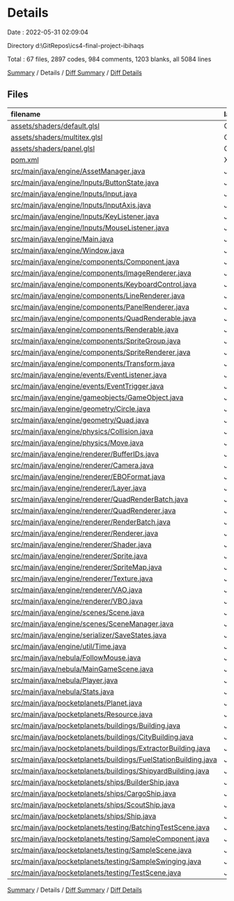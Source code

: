 # Details

Date : 2022-05-31 02:09:04

Directory d:\GitRepos\ics4-final-project-ibihaqs

Total : 67 files,  2897 codes, 984 comments, 1203 blanks, all 5084 lines

[Summary](results.md) / Details / [Diff Summary](diff.md) / [Diff Details](diff-details.md)

## Files
| filename | language | code | comment | blank | total |
| :--- | :--- | ---: | ---: | ---: | ---: |
| [assets/shaders/default.glsl](/assets/shaders/default.glsl) | GLSL | 22 | 0 | 10 | 32 |
| [assets/shaders/multitex.glsl](/assets/shaders/multitex.glsl) | GLSL | 27 | 0 | 10 | 37 |
| [assets/shaders/panel.glsl](/assets/shaders/panel.glsl) | GLSL | 26 | 0 | 9 | 35 |
| [pom.xml](/pom.xml) | XML | 90 | 0 | 7 | 97 |
| [src/main/java/engine/AssetManager.java](/src/main/java/engine/AssetManager.java) | Java | 23 | 21 | 11 | 55 |
| [src/main/java/engine/Inputs/ButtonState.java](/src/main/java/engine/Inputs/ButtonState.java) | Java | 28 | 34 | 13 | 75 |
| [src/main/java/engine/Inputs/Input.java](/src/main/java/engine/Inputs/Input.java) | Java | 228 | 74 | 33 | 335 |
| [src/main/java/engine/Inputs/InputAxis.java](/src/main/java/engine/Inputs/InputAxis.java) | Java | 79 | 86 | 17 | 182 |
| [src/main/java/engine/Inputs/KeyListener.java](/src/main/java/engine/Inputs/KeyListener.java) | Java | 27 | 45 | 10 | 82 |
| [src/main/java/engine/Inputs/MouseListener.java](/src/main/java/engine/Inputs/MouseListener.java) | Java | 57 | 55 | 25 | 137 |
| [src/main/java/engine/Main.java](/src/main/java/engine/Main.java) | Java | 15 | 0 | 9 | 24 |
| [src/main/java/engine/Window.java](/src/main/java/engine/Window.java) | Java | 101 | 15 | 46 | 162 |
| [src/main/java/engine/components/Component.java](/src/main/java/engine/components/Component.java) | Java | 11 | 3 | 7 | 21 |
| [src/main/java/engine/components/ImageRenderer.java](/src/main/java/engine/components/ImageRenderer.java) | Java | 38 | 0 | 17 | 55 |
| [src/main/java/engine/components/KeyboardControl.java](/src/main/java/engine/components/KeyboardControl.java) | Java | 15 | 2 | 8 | 25 |
| [src/main/java/engine/components/LineRenderer.java](/src/main/java/engine/components/LineRenderer.java) | Java | 82 | 10 | 31 | 123 |
| [src/main/java/engine/components/PanelRenderer.java](/src/main/java/engine/components/PanelRenderer.java) | Java | 63 | 0 | 25 | 88 |
| [src/main/java/engine/components/QuadRenderable.java](/src/main/java/engine/components/QuadRenderable.java) | Java | 20 | 0 | 11 | 31 |
| [src/main/java/engine/components/Renderable.java](/src/main/java/engine/components/Renderable.java) | Java | 39 | 0 | 18 | 57 |
| [src/main/java/engine/components/SpriteGroup.java](/src/main/java/engine/components/SpriteGroup.java) | Java | 0 | 0 | 1 | 1 |
| [src/main/java/engine/components/SpriteRenderer.java](/src/main/java/engine/components/SpriteRenderer.java) | Java | 39 | 4 | 15 | 58 |
| [src/main/java/engine/components/Transform.java](/src/main/java/engine/components/Transform.java) | Java | 92 | 21 | 33 | 146 |
| [src/main/java/engine/events/EventListener.java](/src/main/java/engine/events/EventListener.java) | Java | 3 | 0 | 3 | 6 |
| [src/main/java/engine/events/EventTrigger.java](/src/main/java/engine/events/EventTrigger.java) | Java | 30 | 4 | 15 | 49 |
| [src/main/java/engine/gameobjects/GameObject.java](/src/main/java/engine/gameobjects/GameObject.java) | Java | 80 | 59 | 20 | 159 |
| [src/main/java/engine/geometry/Circle.java](/src/main/java/engine/geometry/Circle.java) | Java | 25 | 28 | 29 | 82 |
| [src/main/java/engine/geometry/Quad.java](/src/main/java/engine/geometry/Quad.java) | Java | 47 | 22 | 25 | 94 |
| [src/main/java/engine/physics/Collision.java](/src/main/java/engine/physics/Collision.java) | Java | 88 | 68 | 68 | 224 |
| [src/main/java/engine/physics/Move.java](/src/main/java/engine/physics/Move.java) | Java | 48 | 36 | 52 | 136 |
| [src/main/java/engine/renderer/BufferIDs.java](/src/main/java/engine/renderer/BufferIDs.java) | Java | 14 | 0 | 4 | 18 |
| [src/main/java/engine/renderer/Camera.java](/src/main/java/engine/renderer/Camera.java) | Java | 51 | 2 | 19 | 72 |
| [src/main/java/engine/renderer/EBOFormat.java](/src/main/java/engine/renderer/EBOFormat.java) | Java | 46 | 3 | 13 | 62 |
| [src/main/java/engine/renderer/Layer.java](/src/main/java/engine/renderer/Layer.java) | Java | 31 | 0 | 12 | 43 |
| [src/main/java/engine/renderer/QuadRenderBatch.java](/src/main/java/engine/renderer/QuadRenderBatch.java) | Java | 37 | 6 | 16 | 59 |
| [src/main/java/engine/renderer/QuadRenderer.java](/src/main/java/engine/renderer/QuadRenderer.java) | Java | 101 | 11 | 39 | 151 |
| [src/main/java/engine/renderer/RenderBatch.java](/src/main/java/engine/renderer/RenderBatch.java) | Java | 94 | 10 | 37 | 141 |
| [src/main/java/engine/renderer/Renderer.java](/src/main/java/engine/renderer/Renderer.java) | Java | 69 | 0 | 22 | 91 |
| [src/main/java/engine/renderer/Shader.java](/src/main/java/engine/renderer/Shader.java) | Java | 150 | 12 | 41 | 203 |
| [src/main/java/engine/renderer/Sprite.java](/src/main/java/engine/renderer/Sprite.java) | Java | 10 | 17 | 5 | 32 |
| [src/main/java/engine/renderer/SpriteMap.java](/src/main/java/engine/renderer/SpriteMap.java) | Java | 27 | 29 | 11 | 67 |
| [src/main/java/engine/renderer/Texture.java](/src/main/java/engine/renderer/Texture.java) | Java | 74 | 44 | 31 | 149 |
| [src/main/java/engine/renderer/VAO.java](/src/main/java/engine/renderer/VAO.java) | Java | 75 | 6 | 25 | 106 |
| [src/main/java/engine/renderer/VBO.java](/src/main/java/engine/renderer/VBO.java) | Java | 31 | 0 | 15 | 46 |
| [src/main/java/engine/scenes/Scene.java](/src/main/java/engine/scenes/Scene.java) | Java | 45 | 0 | 12 | 57 |
| [src/main/java/engine/scenes/SceneManager.java](/src/main/java/engine/scenes/SceneManager.java) | Java | 51 | 6 | 18 | 75 |
| [src/main/java/engine/serializer/SaveStates.java](/src/main/java/engine/serializer/SaveStates.java) | Java | 52 | 11 | 53 | 116 |
| [src/main/java/engine/util/Time.java](/src/main/java/engine/util/Time.java) | Java | 6 | 11 | 4 | 21 |
| [src/main/java/nebula/FollowMouse.java](/src/main/java/nebula/FollowMouse.java) | Java | 22 | 5 | 8 | 35 |
| [src/main/java/nebula/MainGameScene.java](/src/main/java/nebula/MainGameScene.java) | Java | 87 | 6 | 32 | 125 |
| [src/main/java/nebula/Player.java](/src/main/java/nebula/Player.java) | Java | 54 | 1 | 19 | 74 |
| [src/main/java/nebula/Stats.java](/src/main/java/nebula/Stats.java) | Java | 4 | 0 | 2 | 6 |
| [src/main/java/pocketplanets/Planet.java](/src/main/java/pocketplanets/Planet.java) | Java | 18 | 1 | 9 | 28 |
| [src/main/java/pocketplanets/Resource.java](/src/main/java/pocketplanets/Resource.java) | Java | 30 | 0 | 9 | 39 |
| [src/main/java/pocketplanets/buildings/Building.java](/src/main/java/pocketplanets/buildings/Building.java) | Java | 12 | 0 | 11 | 23 |
| [src/main/java/pocketplanets/buildings/CityBuilding.java](/src/main/java/pocketplanets/buildings/CityBuilding.java) | Java | 5 | 3 | 4 | 12 |
| [src/main/java/pocketplanets/buildings/ExtractorBuilding.java](/src/main/java/pocketplanets/buildings/ExtractorBuilding.java) | Java | 25 | 8 | 14 | 47 |
| [src/main/java/pocketplanets/buildings/FuelStationBuilding.java](/src/main/java/pocketplanets/buildings/FuelStationBuilding.java) | Java | 20 | 0 | 6 | 26 |
| [src/main/java/pocketplanets/buildings/ShipyardBuilding.java](/src/main/java/pocketplanets/buildings/ShipyardBuilding.java) | Java | 7 | 1 | 4 | 12 |
| [src/main/java/pocketplanets/ships/BuilderShip.java](/src/main/java/pocketplanets/ships/BuilderShip.java) | Java | 8 | 5 | 6 | 19 |
| [src/main/java/pocketplanets/ships/CargoShip.java](/src/main/java/pocketplanets/ships/CargoShip.java) | Java | 19 | 15 | 12 | 46 |
| [src/main/java/pocketplanets/ships/ScoutShip.java](/src/main/java/pocketplanets/ships/ScoutShip.java) | Java | 9 | 5 | 7 | 21 |
| [src/main/java/pocketplanets/ships/Ship.java](/src/main/java/pocketplanets/ships/Ship.java) | Java | 54 | 45 | 36 | 135 |
| [src/main/java/pocketplanets/testing/BatchingTestScene.java](/src/main/java/pocketplanets/testing/BatchingTestScene.java) | Java | 68 | 3 | 21 | 92 |
| [src/main/java/pocketplanets/testing/SampleComponent.java](/src/main/java/pocketplanets/testing/SampleComponent.java) | Java | 23 | 8 | 9 | 40 |
| [src/main/java/pocketplanets/testing/SampleScene.java](/src/main/java/pocketplanets/testing/SampleScene.java) | Java | 0 | 90 | 22 | 112 |
| [src/main/java/pocketplanets/testing/SampleSwinging.java](/src/main/java/pocketplanets/testing/SampleSwinging.java) | Java | 24 | 8 | 11 | 43 |
| [src/main/java/pocketplanets/testing/TestScene.java](/src/main/java/pocketplanets/testing/TestScene.java) | Java | 1 | 25 | 6 | 32 |

[Summary](results.md) / Details / [Diff Summary](diff.md) / [Diff Details](diff-details.md)